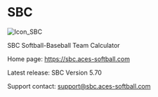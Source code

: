 # SBC
![Icon_SBC](https://github.com/SBC-Softball-Baseball-Team-Calculator/SBC/assets/105170085/1a2b969d-2d39-4b9d-ad77-055a3f494eee)

SBC Softball-Baseball Team Calculator

Home page: https://sbc.aces-softball.com

Latest release: SBC Version 5.70

Support contact:
support@sbc.aces-softball.com
